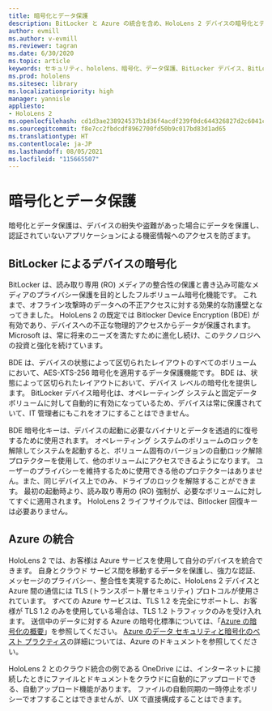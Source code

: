 ```yaml
---
title: 暗号化とデータ保護
description: BitLocker と Azure の統合を含め、HoloLens 2 デバイスの暗号化とデータ保護について説明します。
author: evmill
ms.author: v-evmill
ms.reviewer: tagran
ms.date: 6/30/2020
ms.topic: article
keywords: セキュリティ、hololens、暗号化、データ保護、BitLocker デバイス、BitLocker、bitlocker、bitlocker 暗号化、azure 統合、
ms.prod: hololens
ms.sitesec: library
ms.localizationpriority: high
manager: yannisle
appliesto:
- HoloLens 2
ms.openlocfilehash: cd1d3ae238924537b1d36f4acdf239f0dc644326827d2c6041ceb94b013b3801
ms.sourcegitcommit: f8e7cc2fbdcdf8962700fd50b9c017bd83d1ad65
ms.translationtype: HT
ms.contentlocale: ja-JP
ms.lasthandoff: 08/05/2021
ms.locfileid: "115665507"
---
```

# <a name="encryption-and-data-protection"></a>暗号化とデータ保護

暗号化とデータ保護は、デバイスの紛失や盗難があった場合にデータを保護し、認証されていないアプリケーションによる機密情報へのアクセスを防ぎます。

## <a name="bitlocker-device-encryption"></a>BitLocker によるデバイスの暗号化

BitLocker は、読み取り専用 (RO) メディアの整合性の保護と書き込み可能なメディアのプライバシー保護を目的としたフルボリューム暗号化機能です。  これまで、オフライン攻撃時のデータへの不正アクセスに対する効果的な防護壁となってきました。 HoloLens 2 の既定では Bitlocker Device Encryption (BDE) が有効であり、デバイスへの不正な物理的アクセスからデータが保護されます。 Microsoft は、常に将来のニーズを満たすために進化し続け、このテクノロジへの投資と強化を続けています。

BDE は、デバイスの状態によって区切られたレイアウトのすべてのボリュームにおいて、AES-XTS-256 暗号化を適用するデータ保護機能です。 BDE は、状態によって区切られたレイアウトにおいて、デバイス レベルの暗号化を提供します。 BitLocker デバイス暗号化は、オペレーティング システムと固定データ ボリュームに対して自動的に有効になっているため、デバイスは常に保護されていて、IT 管理者にもこれをオフにすることはできません。

BDE 暗号化キーは、デバイスの起動に必要なバイナリとデータを透過的に復号するために使用されます。 オペレーティング システムのボリュームのロックを解除してシステムを起動すると、ボリューム固有のバージョンの自動ロック解除プロテクターを使用して、他のボリュームにアクセスできるようになります。 ユーザーのプライバシーを維持するために使用できる他のプロテクターはありません。また、同じデバイス上でのみ、ドライブのロックを解除することができます。 最初の起動時より、読み取り専用の (RO) 強制が、必要なボリュームに対してすぐに適用されます。 HoloLens 2 ライフサイクルでは、Bitlocker 回復キーは必要ありません。

## <a name="azure-integration"></a>Azure の統合 

HoloLens 2 では、お客様は Azure サービスを使用して自分のデバイスを統合できます。 自身とクラウド サービス間を移動するデータを保護し、強力な認証、メッセージのプライバシー、整合性を実現するために、HoloLens 2 デバイスと Azure 間の通信には TLS (トランスポート層セキュリティ) プロトコルが使用されています。 すべての Azure サービスは、TLS 1.2 を完全にサポートし、お客様が TLS 1.2 のみを使用している場合は、TLS 1.2 トラフィックのみを受け入れます。 送信中のデータに対する Azure の暗号化標準については、「[Azure の暗号化の概要](/azure/security/fundamentals/encryption-overview)」を参照してください。 [Azure のデータ セキュリティと暗号化のベスト プラクティス](/azure/security/fundamentals/data-encryption-best-practices)の詳細については、Azure のドキュメントを参照してください。 

HoloLens 2 とのクラウド統合の例である OneDrive には、インターネットに接続したときにファイルとドキュメントをクラウドに自動的にアップロードできる、自動アップロード機能があります。 ファイルの自動同期の一時停止をポリシーでオフすることはできませんが、UX で直接構成することはできます。 
